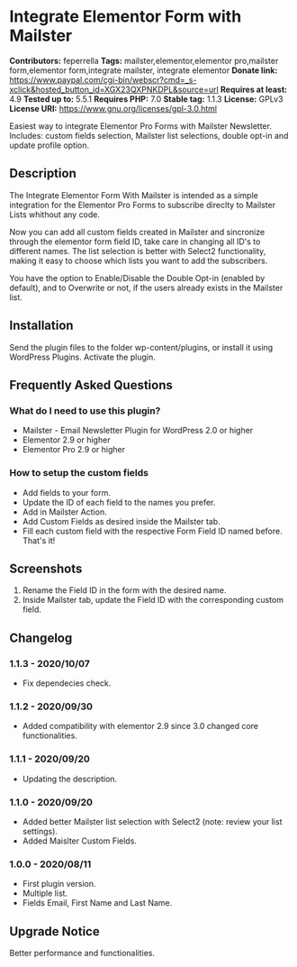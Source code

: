 # Integrate Elementor Form with Mailster #
**Contributors:** feperrella
**Tags:** mailster,elementor,elementor pro,mailster form,elementor form,integrate mailster, integrate elementor
**Donate link:** https://www.paypal.com/cgi-bin/webscr?cmd=_s-xclick&hosted_button_id=XGX23QXPNKDPL&source=url
**Requires at least:** 4.9
**Tested up to:** 5.5.1
**Requires PHP:** 7.0
**Stable tag:** 1.1.3
**License:** GPLv3
**License URI:** https://www.gnu.org/licenses/gpl-3.0.html

Easiest way to integrate Elementor Pro Forms with Mailster Newsletter.
Includes: custom fields selection, Mailster list selections, double opt-in and update profile option.

## Description ##
The Integrate Elementor Form With Mailster is intended as a simple integration for the Elementor Pro Forms to subscribe direclty to Mailster Lists whithout any code.

Now you can add all custom fields created in Mailster and sincronize through the elementor form field ID, take care in changing all ID's to different names. The list selection is better with Select2 functionality, making it easy to choose which lists you want to add the subscribers.

You have the option to Enable/Disable the Double Opt-in (enabled by default), and to Overwrite or not, if the users already exists in the Mailster list.

## Installation ##
Send the plugin files to the folder wp-content/plugins, or install it using WordPress Plugins.
Activate the plugin.

## Frequently Asked Questions ##

### What do I need to use this plugin? ###
* Mailster - Email Newsletter Plugin for WordPress 2.0 or higher
* Elementor 2.9 or higher
* Elementor Pro 2.9 or higher

### How to setup the custom fields ###
* Add fields to your form.
* Update the ID of each field to the names you prefer.
* Add in Mailster Action.
* Add Custom Fields as desired inside the Mailster tab.
* Fill each custom field with the respective Form Field ID named before.
That's it!

## Screenshots ##
1. Rename the Field ID in the form with the desired name.
2. Inside Mailster tab, update the Field ID with the corresponding custom field.

## Changelog ##

### 1.1.3 - 2020/10/07 ###
- Fix dependecies check.

### 1.1.2 - 2020/09/30 ###
- Added compatibility with elementor 2.9 since 3.0 changed core functionalities.

### 1.1.1 - 2020/09/20 ###
- Updating the description.

### 1.1.0 - 2020/09/20 ###
- Added better Mailster list selection with Select2 (note: review your list settings).
- Added Maislter Custom Fields.

### 1.0.0 - 2020/08/11 ###
- First plugin version.
- Multiple list.
- Fields Email, First Name and Last Name.

## Upgrade Notice ##
Better performance and functionalities.